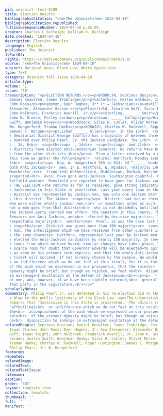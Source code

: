 ```yaml
---
pid: unionist--text-0308
title: Election Results
bibliographicCitation: "<em>The Unionist</em> 1834-04-10"
bibliographicCitation.republished: 
fullIssueSequenceNumber: 1834-04-10 p.02.08
creator: Charles C Burleigh; William H. Burleigh
date.created: '1834-04-10'
description: Election Results
language: English
publisher: The Unionist
IsPartOf: 
rights: https://creativecommons.org/publicdomain/mark/1.0/
source: "<em>The Unionist</em> 1834-04-10"
subject: National News; Black Law; White Opposition
type: Text
category: Unionist full issue 1834-04-10
article.type: 
volume: '1'
issue: '36'
transcription: "<p>ELECTION RETURNS.</p><p>BROOKLYN, Septimus Davison</p><p>Ashford,
  Daniel Knowlten, James Trobridge</p><p>Canterbury, Festus Baldwin, Isaac Clarke</p><p>Chaplin,
  John Ross</p><p>Hampton, Dyer Hughes, Jr* (* = Jacksonian)</p><p>Killingley, Asa
  Alexander, Alexander Gasson </p><p>Plainfield, Jonathan Goff, Isaac Knight</p><p>Pomfret,
  John Holbrook, Frederick Averill, Jr.</p><p>Sterling, ______ Smith</p><p>Thompson,
  John K. Greene, Parley Jordon</p><p>Voluntown, _____ Gallup</p><p>Windham, Justin
  Swift, Benjamin Hovey</p><p>Woodstock, Silas H. Cutler, Oliver Morse</p><p>HARTFORD,
  Wm. Hungerford, Truman Hanks</p><p>NORWICH, Charles W. Rockwell, Roger Huntington</p><p>Griswold,
  Samuel C. Morgan</p><p>Lisbon ______ Allen</p><p>  In the 13<br>  <sup>th</sup>
  \ Senatorial District George Spafford has a majority of between three and four<br>
  \ hundred over Philip Pearl, Jr. the Jackson candidate. The 1<br>  <sup>st</sup>
  \ , 2d, 8<br>  <sup>th</sup>  , 14<br>  <sup>th</sup>  and 21<br>  <sup>st</sup>
  \ districts have elected anti-Jacksonian Senators. No returns have been received<br>
  \ from the other districts.<br></p><p>  From a letter received by a gentleman in
  this town we gather the following<br>  returns: Hartford, Monday Evening. Hartford,
  1<br>  <sup>st</sup>  Rep. W. Hungerford 965 to 833; 2d “______ Hanks 932 to 798
  both Anti Jackson<br>  men. In E. Hartford, E. Windsor, (majority 140) Enfield,
  Manchester,<br>  (reported) Wethersfield, Middletown, Durham, Winchester, Coventry,
  (reported)<br>  Avon, have gone Anti-Jackson. Southington doubtful. Glastonbury,
  Suffield and<br>  Mansfield are reported to have gone for Jackson candidates.<br></p><p>
  \ THE ELECTION.—The returns so far as received, give strong indications that<br>
  \ Jacksonism in this State is prostrated. Last year every town in the 13<br>  <sup>th</sup>
  \ District was represented by Jackson men, now only one Jackson man* goes from<br>
  \ this district. The 14<br>  <sup>th</sup>  District had two or three representatives
  who were either wholly Jackson men,<br>  or sometimes acted as such; now we believe
  not a man goes from that district<br>  who is not decidedly Anti-Jackson. Last year
  the Jackson party carried one of<br>  the Senators in this county. This year both
  Senators are Anti-Jackson, and<br>  elected by decisive majorities. Instead of a
  respectable majority<br>  <em>for</em>  Pearl, as was the case last year, the 13<br>
  \ <sup>th</sup>  District now gives more than 300 majority<br>  <em>against</em>
  \ him. The intelligence which we have received from other quarters is of much<br>
  \ the same character. Hartford, represented last year by Jackson men, has now<br>
  \ elected the Anti-Jackson candidates by nearly 150 majority. In several other<br>
  \ towns from which we have heard, similar changes have taken place. There is<br>
  \ scarce room for doubt that Governor Edwards will be elected—to quit the office<br>
  \ as soon as his present term expires, and that the whole Anti-Jackson State<br>
  \ ticket will succeed, if not already chosen by the people. We would not affect<br>
  \ an indifference which we do not feel at this result, for it is the<br>  accomplishment
  of the wish which we expressed in our prospectus, that the rule<br>  of the present
  dynasty might be brief; but though we rejoice, we feel no<br>  disposition to indulge
  in extravagant exultation at the defeat of Jacksonism.<br></p><p>  * With the exception
  of one, who, however, if we have been rightly informed,<br>  generally acted with
  that party in the Legislature.<br></p>"
scholarlyNotes: 
commentary: Philip Pearl Jr. was defeated in his re-election bid to the State Senate,
  a blow to the public legitimacy of the Black Law. <em>The Unionist</em> happily
  reports that "Jacksonism in this State is prostrated." The editors refrain from
  "affect[ing]<br>  an indifference which we do not feel at this result, for it is
  the<br>  accomplishment of the wish which we expressed in our prospectus, that the
  rule<br>  of the present dynasty might be brief; but though we rejoice, we feel
  no<br>  disposition to indulge in extravagant exultation at the defeat of Jacksonism."
relatedPeople: Septimus Davison; Daniel Knowlten; James Trobridge; Festus Baldwin;
  Isaac Clarke; John Ross; Dyer Hughes, Jr; Asa Alexander; Alexander Gasson; Jonathan
  Goff; Isaac Knight; John Holbrook; Frederick Averill, Jr; John K. Greene; Parley
  Jordon; Justin Swift; Benjamin Hovey; Silas H. Cutler; Oliver Morse; William Hungerford;
  Truman Hanks; Charles W. Rockwell; Roger Huntington; Samuel C. Morgan; George Spafford;
  Philip Pearl, Jr; W. Hungerford
featured: 
repeated: 
relatedImage: 
relatedText: 
relatedTextIssue: 
filename: 
caption: 
order: '307'
layout: template_item
collection: template
thumbnail: ''
full: ''
manifest: ''
---
```

